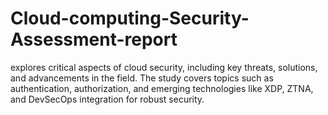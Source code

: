 # Cloud-computing-Security-Assessment-report
explores critical aspects of cloud security, including key threats, solutions, and advancements in the field. The study covers topics such as authentication, authorization, and emerging technologies like XDP, ZTNA, and DevSecOps integration for robust security.
